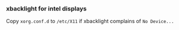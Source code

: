 ### xbacklight for intel displays
Copy `xorg.conf.d` to `/etc/X11` if xbacklight complains of `No
Device...`

